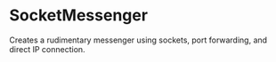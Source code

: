 # SocketMessenger
Creates a rudimentary messenger using sockets, port forwarding, and direct IP connection.
